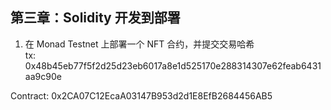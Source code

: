 ## 第三章：Solidity 开发到部署

1. 在 Monad Testnet 上部署一个 NFT 合约，并提交交易哈希  
	tx: 0x48b45eb77f5f2d25d23eb6017a8e1d525170e288314307e62feab6431aa9c90e

Contract: 0x2CA07C12EcaA03147B953d2d1E8EfB2684456AB5


